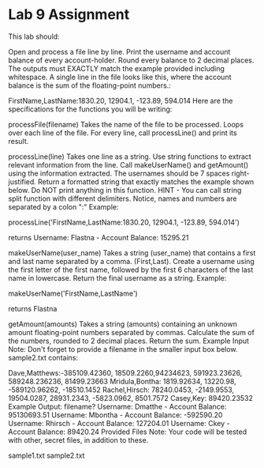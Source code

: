 # Lab 9 Assignment

This lab should:

Open and process a file line by line.
Print the username and account balance of every account-holder.
Round every balance to 2 decimal places.
The outputs must EXACTLY match the example provided including whitespace.
A single line in the file looks like this, where the account balance is the sum of the floating-point numbers.:

FirstName,LastName:1830.20, 12904.1, -123.89, 594.014
Here are the specifications for the functions you will be writing:

processFile(filename)
Takes the name of the file to be processed.
Loops over each line of the file. For every line, call processLine() and print its result.

processLine(line)
Takes one line as a string.
Use string functions to extract relevant information from the line. Call makeUserName() and getAmount() using the information extracted.
The usernames should be 7 spaces right-justified.
Return a formatted string that exactly matches the example shown below. Do NOT print anything in this function.
HINT - You can call string split function with different delimiters. Notice, names and numbers are separated by a colon ":"
Example:

processLine('FirstName,LastName:1830.20, 12904.1, -123.89, 594.014')

 returns Username: Flastna - Account Balance: 15295.21

makeUserName(user_name)
Takes a string (user_name) that contains a first and last name separated by a comma. (First,Last).
Create a username using the first letter of the first name, followed by the first 6 characters of the last name in lowercase.
Return the final username as a string.
Example:

makeUserName('FirstName,LastName')

 returns Flastna

getAmount(amounts)
Takes a string (amounts) containing an unknown amount floating-point numbers separated by commas.
Calculate the sum of the numbers, rounded to 2 decimal places.
Return the sum.
Example Input
Note: Don't forget to provide a filename in the smaller input box below.
sample2.txt contains:

Dave,Matthews:-385109.42360, 18509.2260,94234623, 591923.23626, 589248.236236, 81499.23663
Mridula,Bontha: 1819.92634, 13220.98, -589120.96262, -18510.1452
Rachel,Hirsch: 78240.0453, -2149.9553, 19504.0287, 28931.2343, -5823.0962, 8501.7572
Casey,Key: 89420.23532
Example Output:
filename?
Username: Dmatthe - Account Balance: 95130693.51
Username: Mbontha - Account Balance: -592590.20
Username: Rhirsch - Account Balance: 127204.01
Username:    Ckey - Account Balance: 89420.24
Provided Files
Note: Your code will be tested with other, secret files, in addition to these.

sample1.txt
sample2.txt
